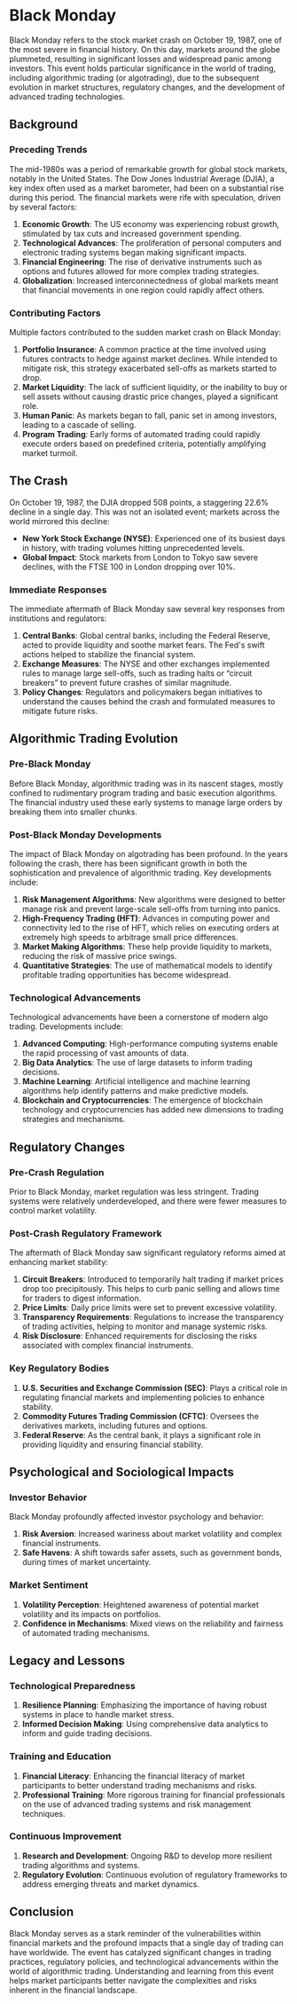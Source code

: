 # Black Monday

Black Monday refers to the stock market crash on October 19, 1987, one of the most severe in financial history. On this day, markets around the globe plummeted, resulting in significant losses and widespread panic among investors. This event holds particular significance in the world of trading, including algorithmic trading (or algotrading), due to the subsequent evolution in market structures, regulatory changes, and the development of advanced trading technologies.

## Background

### Preceding Trends
The mid-1980s was a period of remarkable growth for global stock markets, notably in the United States. The Dow Jones Industrial Average (DJIA), a key index often used as a market barometer, had been on a substantial rise during this period. The financial markets were rife with speculation, driven by several factors:

1. **Economic Growth**: The US economy was experiencing robust growth, stimulated by tax cuts and increased government spending.
2. **Technological Advances**: The proliferation of personal computers and electronic trading systems began making significant impacts.
3. **Financial Engineering**: The rise of derivative instruments such as options and futures allowed for more complex trading strategies.
4. **Globalization**: Increased interconnectedness of global markets meant that financial movements in one region could rapidly affect others.

### Contributing Factors
Multiple factors contributed to the sudden market crash on Black Monday:
1. **Portfolio Insurance**: A common practice at the time involved using futures contracts to hedge against market declines. While intended to mitigate risk, this strategy exacerbated sell-offs as markets started to drop.
2. **Market Liquidity**: The lack of sufficient liquidity, or the inability to buy or sell assets without causing drastic price changes, played a significant role.
3. **Human Panic**: As markets began to fall, panic set in among investors, leading to a cascade of selling.
4. **Program Trading**: Early forms of automated trading could rapidly execute orders based on predefined criteria, potentially amplifying market turmoil.

## The Crash

On October 19, 1987, the DJIA dropped 508 points, a staggering 22.6% decline in a single day. This was not an isolated event; markets across the world mirrored this decline:

- **New York Stock Exchange (NYSE)**: Experienced one of its busiest days in history, with trading volumes hitting unprecedented levels.
- **Global Impact**: Stock markets from London to Tokyo saw severe declines, with the FTSE 100 in London dropping over 10%.

### Immediate Responses
The immediate aftermath of Black Monday saw several key responses from institutions and regulators:
1. **Central Banks**: Global central banks, including the Federal Reserve, acted to provide liquidity and soothe market fears. The Fed's swift actions helped to stabilize the financial system.
2. **Exchange Measures**: The NYSE and other exchanges implemented rules to manage large sell-offs, such as trading halts or “circuit breakers” to prevent future crashes of similar magnitude.
3. **Policy Changes**: Regulators and policymakers began initiatives to understand the causes behind the crash and formulated measures to mitigate future risks.

## Algorithmic Trading Evolution

### Pre-Black Monday
Before Black Monday, algorithmic trading was in its nascent stages, mostly confined to rudimentary program trading and basic execution algorithms. The financial industry used these early systems to manage large orders by breaking them into smaller chunks.

### Post-Black Monday Developments
The impact of Black Monday on algotrading has been profound. In the years following the crash, there has been significant growth in both the sophistication and prevalence of algorithmic trading. Key developments include:

1. **Risk Management Algorithms**: New algorithms were designed to better manage risk and prevent large-scale sell-offs from turning into panics.
2. **High-Frequency Trading (HFT)**: Advances in computing power and connectivity led to the rise of HFT, which relies on executing orders at extremely high speeds to arbitrage small price differences.
3. **Market Making Algorithms**: These help provide liquidity to markets, reducing the risk of massive price swings.
4. **Quantitative Strategies**: The use of mathematical models to identify profitable trading opportunities has become widespread.

### Technological Advancements
Technological advancements have been a cornerstone of modern algo trading. Developments include:
1. **Advanced Computing**: High-performance computing systems enable the rapid processing of vast amounts of data.
2. **Big Data Analytics**: The use of large datasets to inform trading decisions.
3. **Machine Learning**: Artificial intelligence and machine learning algorithms help identify patterns and make predictive models.
4. **Blockchain and Cryptocurrencies**: The emergence of blockchain technology and cryptocurrencies has added new dimensions to trading strategies and mechanisms.

## Regulatory Changes

### Pre-Crash Regulation
Prior to Black Monday, market regulation was less stringent. Trading systems were relatively underdeveloped, and there were fewer measures to control market volatility.

### Post-Crash Regulatory Framework
The aftermath of Black Monday saw significant regulatory reforms aimed at enhancing market stability:
1. **Circuit Breakers**: Introduced to temporarily halt trading if market prices drop too precipitously. This helps to curb panic selling and allows time for traders to digest information.
2. **Price Limits**: Daily price limits were set to prevent excessive volatility.
3. **Transparency Requirements**: Regulations to increase the transparency of trading activities, helping to monitor and manage systemic risks.
4. **Risk Disclosure**: Enhanced requirements for disclosing the risks associated with complex financial instruments.

### Key Regulatory Bodies
1. **U.S. Securities and Exchange Commission (SEC)**: Plays a critical role in regulating financial markets and implementing policies to enhance stability.
2. **Commodity Futures Trading Commission (CFTC)**: Oversees the derivatives markets, including futures and options.
3. **Federal Reserve**: As the central bank, it plays a significant role in providing liquidity and ensuring financial stability.

## Psychological and Sociological Impacts

### Investor Behavior
Black Monday profoundly affected investor psychology and behavior:
1. **Risk Aversion**: Increased wariness about market volatility and complex financial instruments.
2. **Safe Havens**: A shift towards safer assets, such as government bonds, during times of market uncertainty.

### Market Sentiment
1. **Volatility Perception**: Heightened awareness of potential market volatility and its impacts on portfolios.
2. **Confidence in Mechanisms**: Mixed views on the reliability and fairness of automated trading mechanisms.

## Legacy and Lessons

### Technological Preparedness
1. **Resilience Planning**: Emphasizing the importance of having robust systems in place to handle market stress.
2. **Informed Decision Making**: Using comprehensive data analytics to inform and guide trading decisions.

### Training and Education
1. **Financial Literacy**: Enhancing the financial literacy of market participants to better understand trading mechanisms and risks.
2. **Professional Training**: More rigorous training for financial professionals on the use of advanced trading systems and risk management techniques.

### Continuous Improvement
1. **Research and Development**: Ongoing R&D to develop more resilient trading algorithms and systems.
2. **Regulatory Evolution**: Continuous evolution of regulatory frameworks to address emerging threats and market dynamics.

## Conclusion

Black Monday serves as a stark reminder of the vulnerabilities within financial markets and the profound impacts that a single day of trading can have worldwide. The event has catalyzed significant changes in trading practices, regulatory policies, and technological advancements within the world of algorithmic trading. Understanding and learning from this event helps market participants better navigate the complexities and risks inherent in the financial landscape.